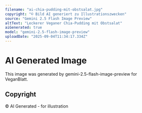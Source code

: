 ```yaml
---
filename: "ai-chia-pudding-mit-obstsalat.jpg"
copyright: "© Bild AI generiert zu Illustrationszwecken"
source: "Gemini 2.5 Flash Image Preview"
altText: "Leckerer Veganer Chia-Pudding mit Obstsalat"
aiGenerated: true
model: "gemini-2.5-flash-image-preview"
uploadDate: "2025-09-04T11:34:17.334Z"
---
```


# AI Generated Image

This image was generated by gemini-2.5-flash-image-preview for VeganBlatt.

## Copyright
© AI Generated - for illustration
